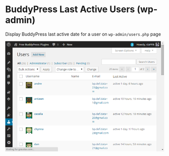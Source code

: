 BuddyPress Last Active Users (wp-admin)
======================================

Display BuddyPress last active date for a user on `wp-admin/users.php` page

![Last Active Date](https://raw.githubusercontent.com/slaFFik/buddypress-last-active-users-wp-admin/bc1d557279ce6f9e0618d218b8042d0550303be7/screenshot-1.png)
